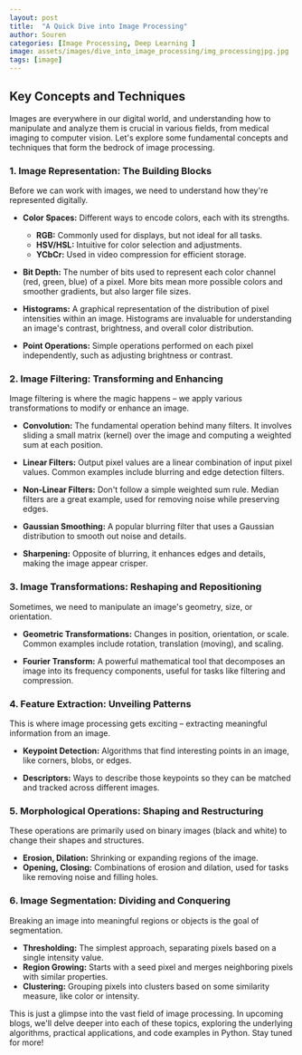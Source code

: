 ```yaml
---
layout: post
title:  "A Quick Dive into Image Processing"
author: Souren
categories: [Image Processing, Deep Learning ]
image: assets/images/dive_into_image_processing/img_processingjpg.jpg
tags: [image]
---
```


## Key Concepts and Techniques
Images are everywhere in our digital world, and understanding how to manipulate and analyze them is crucial in various fields, from medical imaging to computer vision. Let's explore some fundamental concepts and techniques that form the bedrock of image processing.

### 1. Image Representation: The Building Blocks

Before we can work with images, we need to understand how they're represented digitally. 

*   **Color Spaces:**  Different ways to encode colors, each with its strengths.
    *   **RGB:**  Commonly used for displays, but not ideal for all tasks.
    *   **HSV/HSL:**  Intuitive for color selection and adjustments.
    *   **YCbCr:**  Used in video compression for efficient storage.

*   **Bit Depth:** The number of bits used to represent each color channel (red, green, blue) of a pixel. More bits mean more possible colors and smoother gradients, but also larger file sizes.

*   **Histograms:** A graphical representation of the distribution of pixel intensities within an image. Histograms are invaluable for understanding an image's contrast, brightness, and overall color distribution.

*   **Point Operations:** Simple operations performed on each pixel independently, such as adjusting brightness or contrast.

### 2. Image Filtering: Transforming and Enhancing

Image filtering is where the magic happens – we apply various transformations to modify or enhance an image.

*   **Convolution:**  The fundamental operation behind many filters. It involves sliding a small matrix (kernel) over the image and computing a weighted sum at each position.

*   **Linear Filters:** Output pixel values are a linear combination of input pixel values. Common examples include blurring and edge detection filters.

*   **Non-Linear Filters:**  Don't follow a simple weighted sum rule. Median filters are a great example, used for removing noise while preserving edges.

*   **Gaussian Smoothing:** A popular blurring filter that uses a Gaussian distribution to smooth out noise and details.

*   **Sharpening:** Opposite of blurring, it enhances edges and details, making the image appear crisper.

### 3. Image Transformations: Reshaping and Repositioning

Sometimes, we need to manipulate an image's geometry, size, or orientation.

*   **Geometric Transformations:** Changes in position, orientation, or scale. Common examples include rotation, translation (moving), and scaling.

*   **Fourier Transform:** A powerful mathematical tool that decomposes an image into its frequency components, useful for tasks like filtering and compression.

### 4. Feature Extraction: Unveiling Patterns

This is where image processing gets exciting – extracting meaningful information from an image.

*   **Keypoint Detection:** Algorithms that find interesting points in an image, like corners, blobs, or edges.

*   **Descriptors:** Ways to describe those keypoints so they can be matched and tracked across different images.

### 5. Morphological Operations: Shaping and Restructuring

These operations are primarily used on binary images (black and white) to change their shapes and structures.

*   **Erosion, Dilation:** Shrinking or expanding regions of the image.
*   **Opening, Closing:** Combinations of erosion and dilation, used for tasks like removing noise and filling holes.

### 6. Image Segmentation: Dividing and Conquering

Breaking an image into meaningful regions or objects is the goal of segmentation.

*   **Thresholding:** The simplest approach, separating pixels based on a single intensity value.
*   **Region Growing:** Starts with a seed pixel and merges neighboring pixels with similar properties.
*   **Clustering:** Grouping pixels into clusters based on some similarity measure, like color or intensity.

This is just a glimpse into the vast field of image processing. In upcoming blogs, we'll delve deeper into each of these topics, exploring the underlying algorithms, practical applications, and code examples in Python. Stay tuned for more!